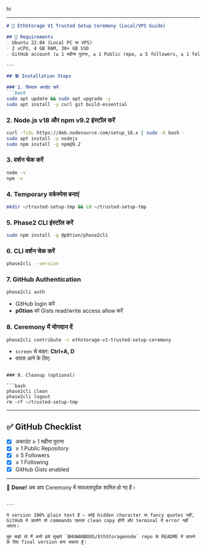 hi

---

````markdown
# 🚀 EthStorage V1 Trusted Setup Ceremony (Local/VPS Guide)

## 📌 Requirements
- Ubuntu 22.04 (Local PC या VPS)
- 2 vCPU, 4 GB RAM, 30+ GB SSD
- GitHub account (≥ 1 महीना पुराना, ≥ 1 Public repo, ≥ 5 followers, ≥ 1 following, Gists enabled)

---

## 🛠 Installation Steps

### 1. सिस्टम अपडेट करें
```bash
sudo apt update && sudo apt upgrade -y
sudo apt install -y curl git build-essential
````

### 2. Node.js v18 और npm v9.2 इंस्टॉल करें

```bash
curl -fsSL https://deb.nodesource.com/setup_18.x | sudo -E bash -
sudo apt install -y nodejs
sudo npm install -g npm@9.2
```

### 3. वर्शन चेक करें

```bash
node -v
npm -v
```

### 4. Temporary वर्कस्पेस बनाएं

```bash
mkdir ~/trusted-setup-tmp && cd ~/trusted-setup-tmp
```

### 5. Phase2 CLI इंस्टॉल करें

```bash
sudo npm install -g @p0tion/phase2cli
```

### 6. CLI वर्शन चेक करें

```bash
phase2cli --version
```

### 7. GitHub Authentication

```bash
phase2cli auth
```

* GitHub login करें
* **p0tion** को Gists read/write access allow करें

### 8. Ceremony में योगदान दें

```bash
phase2cli contribute -c ethstorage-v1-trusted-setup-ceremony
```

* `screen` से बाहर: **Ctrl+A, D**
* वापस आने के लिए:

```

### 9. Cleanup (optional)

```bash
phase2cli clean
phase2cli logout
rm -rf ~/trusted-setup-tmp
```

---

## ✅ GitHub Checklist

* [x] अकाउंट ≥ 1 महीना पुराना
* [x] ≥ 1 Public Repository
* [x] ≥ 5 Followers
* [x] ≥ 1 Following
* [x] GitHub Gists enabled

---

🎉 **Done!** अब आप Ceremony में सफलतापूर्वक शामिल हो गए हैं।

```

---

ये version 100% plain text है — कोई hidden character या fancy quotes नहीं,  
GitHub में डालोगे तो commands एकदम clean copy होंगी और terminal में error नहीं आएगा।  

तुम चाहो तो मैं अभी इसे तुम्हारे `BHUWANBOOS/EthStoragenode` repo के README में डालने के लिए final version बना सकता हूँ।
```
